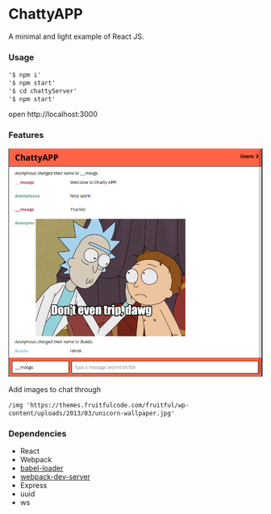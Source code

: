 ChattyAPP
=====================

A minimal and light example of React JS.

### Usage

```
'$ npm i'
'$ npm start'
'$ cd chattyServer'
'$ npm start'
```
open http://localhost:3000

### Features
!["Usernames have colours based on username."](https://raw.githubusercontent.com/moogsG/react-simple-boilerplate/master/docs/Screenshot%20from%202017-10-06%2010-16-46.png)

Add images to chat through
```
/img 'https://themes.fruitfulcode.com/fruitful/wp-content/uploads/2013/03/unicorn-wallpaper.jpg'
```


### Dependencies

* React
* Webpack
* [babel-loader](https://github.com/babel/babel-loader)
* [webpack-dev-server](https://github.com/webpack/webpack-dev-server)
* Express
* uuid
* ws